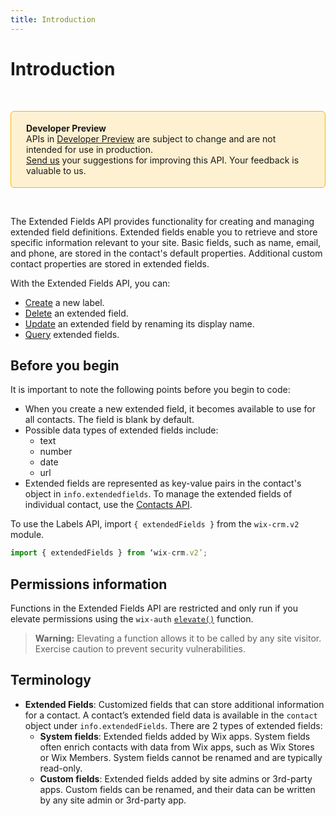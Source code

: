 ```yaml
---
title: Introduction
---
```


# Introduction

&nbsp;
<div style="background-color: #FEF1D1; padding: 18px 24px; border-radius: 6px; border: 1px solid #FDB10C; box-sizing: border-box; display: inline-block">
    <b>Developer Preview</b>
    <br/>
    <span>APIs in <a href="https://www.wix.com/velo/reference/api-overview/developer-preview">Developer Preview</a> are subject to change and are not intended for use in production.<br/><a href="mailto:velo-preview-feedback@wix.com">Send us</a> your suggestions for improving this API. Your feedback is valuable to us.</span>
</div>

&nbsp;

<!-- > **Note:** This module is
> [universal](/api-overview/api-versions#universal-modules).
> Functions in this module can run on both the backend and frontend,
> unless specified otherwise. -->


The Extended Fields API provides functionality for creating and managing extended field definitions. Extended fields enable you to retrieve and store specific information relevant to your site. Basic fields, such as name, email, and phone, are stored in the contact's default properties. Additional custom contact properties are stored in extended fields. 

With the Extended Fields API, you can:
+ [Create](wix-crm-v2/extendedfields/findorcreateextendedfield) a new label.
+ [Delete](wix-crm-v2/extendedfields/deleteextendedfield) an extended field.
+ [Update](wix-crm-v2/extendedfields/renameextendedfield) an extended field by renaming its display name.
+ [Query](wix-crm-v2/extendedfields/queryextendedfields) extended fields.

## Before you begin

It is important to note the following points before you begin to code:
- When you create a new extended field, it becomes available to use for all contacts. The field is blank by default. 
- Possible data types of extended fields include: 
    - text
    - number
    - date
    - url
- Extended fields are represented as key-value pairs in the contact's object in `info.extendedfields`. To manage the extended fields of individual contact, use the [Contacts API](wix-crm-v2/contacts). 


To use the Labels API, import `{ extendedFields }` from the `wix-crm.v2` module. 

```javascript
import { extendedFields } from ‘wix-crm.v2’;
```

## Permissions information

Functions in the Extended Fields API are restricted and only run if you elevate permissions using the `wix-auth` [`elevate()`](https://www.wix.com/velo/reference/wix-auth/elevate) function.

<blockquote class='warning'>
<p><strong>Warning:</strong> Elevating a function allows it to be called by any site visitor. Exercise caution to prevent security vulnerabilities.</p>
</blockquote>


## Terminology

- **Extended Fields**: Customized fields that can store additional information for a contact. A contact’s extended field data is available in the `contact` object under `info.extendedFields`. There are 2 types of extended fields:
    - **System fields**: Extended fields added by Wix apps. System fields often enrich contacts with data from Wix apps, such as Wix Stores or Wix Members. System fields cannot be renamed and are typically read-only.
    - **Custom fields**: Extended fields added by site admins or 3rd-party apps. Custom fields can be renamed, and their data can be written by any site admin or 3rd-party app.